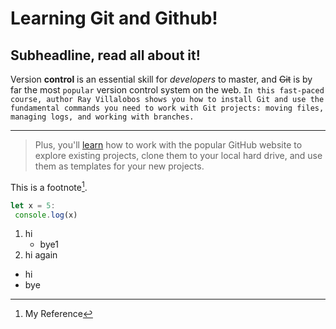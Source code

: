 # Learning Git and Github!
## Subheadline, read all about it!

Version **control** is an essential skill for *developers* to master, and ~~Git~~ is by far the most `popular` version control system on the web. ```In this fast-paced course, author Ray Villalobos shows you how to install Git and use the fundamental commands you need to work with Git projects: moving files, managing logs, and working with branches.```


***

> Plus, you'll [learn](https.//linkedin.com) how to work with the popular GitHub website to explore existing projects, clone them to your local hard drive, and use them as templates for your new projects.

This is a footnote[^1]. 
[^1]: My Reference



```js
let x = 5:
 console.log(x)
```

1. hi
   * bye1
1. hi again

- hi
- bye

